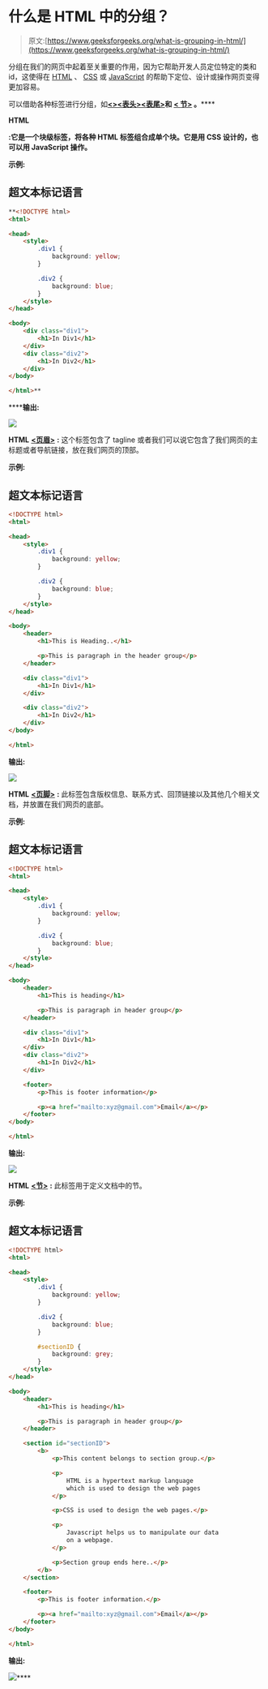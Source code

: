 # 什么是 HTML 中的分组？

> 原文:[https://www.geeksforgeeks.org/what-is-grouping-in-html/](https://www.geeksforgeeks.org/what-is-grouping-in-html/)

分组在我们的网页中起着至关重要的作用，因为它帮助开发人员定位特定的类和 id，这使得在 [HTML](https://www.geeksforgeeks.org/html-tutorials/) 、 [CSS](https://www.geeksforgeeks.org/css-tutorials/) 或 [JavaScript](https://www.geeksforgeeks.org/javascript-tutorial/) 的帮助下定位、设计或操作网页变得更加容易。

可以借助各种标签进行分组，如[**<>**](https://www.geeksforgeeks.org/div-tag-html/)**[**<表头>**](https://www.geeksforgeeks.org/html-5-header-tag/)**[**<表尾>**](https://www.geeksforgeeks.org/html5-footer-tag/)**和 [< **节>**](https://www.geeksforgeeks.org/html-section-tag/) 。******

******HTML**[**<div>**](https://www.geeksforgeeks.org/div-tag-html/)**:**它是一个块级标签，将各种 HTML 标签组合成单个块。它是用 CSS 设计的，也可以用 JavaScript 操作。****

******示例:******

## ****超文本标记语言****

```html
**<!DOCTYPE html>
<html>

<head>
    <style>
        .div1 {
            background: yellow;
        }

        .div2 {
            background: blue;
        }
    </style>
</head>

<body>
    <div class="div1">
        <h1>In Div1</h1>
    </div>
    <div class="div2">
        <h1>In Div2</h1>
    </div>
</body>

</html>**
```

******输出:**

![](img/ad66a1ae7fd7f1ef2aa2cf5584415073.png)

**HTML** [**<页眉>**](https://www.geeksforgeeks.org/html-5-header-tag/) **:** 这个标签包含了 tagline 或者我们可以说它包含了我们网页的主标题或者导航链接，放在我们网页的顶部。

**示例:**

## 超文本标记语言

```html
<!DOCTYPE html>
<html>

<head>
    <style>
        .div1 {
            background: yellow;
        }

        .div2 {
            background: blue;
        }
    </style>
</head>

<body>
    <header>
        <h1>This is Heading..</h1>

        <p>This is paragraph in the header group</p>
    </header>

    <div class="div1">
        <h1>In Div1</h1>
    </div>

    <div class="div2">
        <h1>In Div2</h1>
    </div>
</body>

</html>
```

**输出:**

![](img/93e735c9634fd3e44ebdbecc3286fbbe.png)

**HTML** [**<页脚>**](https://www.geeksforgeeks.org/html5-footer-tag/) **:** 此标签包含版权信息、联系方式、回顶链接以及其他几个相关文档，并放置在我们网页的底部。

**示例:**

## 超文本标记语言

```html
<!DOCTYPE html>
<html>

<head>
    <style>
        .div1 {
            background: yellow;
        }

        .div2 {
            background: blue;
        }
    </style>
</head>

<body>
    <header>
        <h1>This is heading</h1>

        <p>This is paragraph in header group</p>
    </header>

    <div class="div1">
        <h1>In Div1</h1>
    </div>
    <div class="div2">
        <h1>In Div2</h1>
    </div>

    <footer>
        <p>This is footer information</p>

        <p><a href="mailto:xyz@gmail.com">Email</a></p>
    </footer>
</body>

</html>
```

**输出:**

![](img/ec569a36c6c98d84a75f580d9a18edb2.png)

**HTML** [**<节>**](https://www.geeksforgeeks.org/html-section-tag/) **:** 此标签用于定义文档中的节。

**示例:**

## 超文本标记语言

```html
<!DOCTYPE html>
<html>

<head>
    <style>
        .div1 {
            background: yellow;
        }

        .div2 {
            background: blue;
        }

        #sectionID {
            background: grey;
        }
    </style>
</head>

<body>
    <header>
        <h1>This is heading</h1>

        <p>This is paragraph in header group</p>
    </header>

    <section id="sectionID">
        <b>
            <p>This content belongs to section group.</p>

            <p>
                HTML is a hypertext markup language
                which is used to design the web pages
            </p>

            <p>CSS is used to design the web pages.</p>

            <p>
                Javascript helps us to manipulate our data
                on a webpage.
            </p>

            <p>Section group ends here..</p>
        </b>
    </section>

    <footer>
        <p>This is footer information.</p>

        <p><a href="mailto:xyz@gmail.com">Email</a></p>
    </footer>
</body>

</html>
```

**输出:**

![](img/be39d61b116238a00931ffcd6ac954e3.png)****